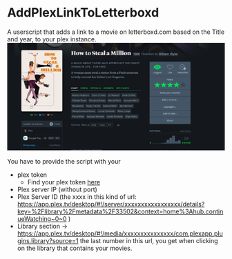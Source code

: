 # AddPlexLinkToLetterboxd
A userscript that adds a link to a movie on letterboxd.com based on the Title and year, to your plex instance.
![Alt text](Screenshot01.png)

You have to provide the script with your 
- plex token
  -  Find your plex token [here](https://support.plex.tv/articles/204059436-finding-an-authentication-token-x-plex-token/)
- Plex server IP (without port)
- Plex Server ID (the xxxx in this kind of url: https://app.plex.tv/desktop/#!/server/xxxxxxxxxxxxxxxxx/details?key=%2Flibrary%2Fmetadata%2F33502&context=home%3Ahub.continueWatching~0~0 )
- Library section -> https://app.plex.tv/desktop/#!/media/xxxxxxxxxxxxxxx/com.plexapp.plugins.library?source=1   the last number in this url, you get when clicking on the library that contains your movies.

